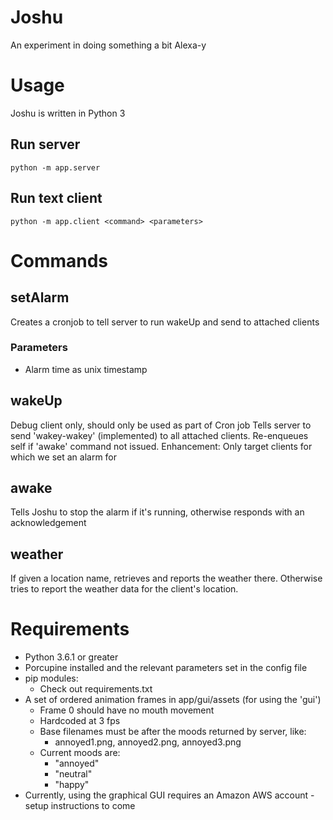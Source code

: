 # Joshu
An experiment in doing something a bit Alexa-y

# Usage
Joshu is written in Python 3
## Run server
    python -m app.server

## Run text client
    python -m app.client <command> <parameters>

# Commands
## setAlarm
Creates a cronjob to tell server to run wakeUp and send to attached clients
### Parameters
* Alarm time as unix timestamp
## wakeUp
Debug client only, should only be used as part of Cron job
Tells server to send 'wakey-wakey' (implemented) to all attached clients. Re-enqueues self if 'awake' command not issued.
Enhancement: Only target clients for which we set an alarm for
## awake
Tells Joshu to stop the alarm if it's running, otherwise responds with an acknowledgement
## weather
If given a location name, retrieves and reports the weather there.
Otherwise tries to report the weather data for the client's location.

# Requirements
* Python 3.6.1 or greater
* Porcupine installed and the relevant parameters set in the config file
* pip modules:
    * Check out requirements.txt
* A set of ordered animation frames in app/gui/assets (for using the 'gui')
    * Frame 0 should have no mouth movement
    * Hardcoded at 3 fps
    * Base filenames must be after the moods returned by server, like:
        * annoyed1.png, annoyed2.png, annoyed3.png
    * Current moods are:
        * "annoyed"
        * "neutral"
        * "happy"
* Currently, using the graphical GUI requires an Amazon AWS account - setup instructions to come